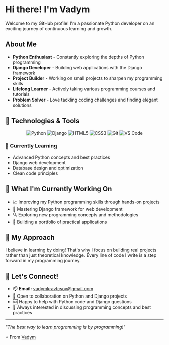 # Hi there!  I'm Vadym

<!--
**VadymCov/VadymCov** is a ✨ _special_ ✨ repository because its `README.md` (this file) appears on your GitHub profile.
-->

Welcome to my GitHub profile! I'm a passionate Python developer on an exciting journey of continuous learning and growth.

##  About Me

-  **Python Enthusiast** - Constantly exploring the depths of Python programming
-  **Django Developer** - Building web applications with the Django framework
-  **Project Builder** - Working on small projects to sharpen my programming skills
-  **Lifelong Learner** - Actively taking various programming courses and tutorials
-  **Problem Solver** - Love tackling coding challenges and finding elegant solutions

## 🔧 Technologies & Tools

<p align="center">
  <img src="https://img.shields.io/badge/Python-3776AB?style=for-the-badge&logo=python&logoColor=white" alt="Python"/>
  <img src="https://img.shields.io/badge/Django-092E20?style=for-the-badge&logo=django&logoColor=white" alt="Django"/>
  <img src="https://img.shields.io/badge/HTML5-E34F26?style=for-the-badge&logo=html5&logoColor=white" alt="HTML5"/>
  <img src="https://img.shields.io/badge/CSS3-1572B6?style=for-the-badge&logo=css3&logoColor=white" alt="CSS3"/>
  <img src="https://img.shields.io/badge/Git-F05032?style=for-the-badge&logo=git&logoColor=white" alt="Git"/>
  <img src="https://img.shields.io/badge/VS%20Code-007ACC?style=for-the-badge&logo=visual-studio-code&logoColor=white" alt="VS Code"/>
</p>

### 🌱 Currently Learning
- Advanced Python concepts and best practices
- Django web development
- Database design and optimization
- Clean code principles

## 🌱 What I'm Currently Working On

- 📈 Improving my Python programming skills through hands-on projects
- 🎯 Mastering Django framework for web development
- 🔍 Exploring new programming concepts and methodologies
- 📝 Building a portfolio of practical applications

## 💼 My Approach

I believe in learning by doing! That's why I focus on building real projects rather than just theoretical knowledge. Every line of code I write is a step forward in my programming journey.

## 🤝 Let's Connect!

- 📫 **Email:** vadymkravtcsov@gmail.com
- 💬 Open to collaboration on Python and Django projects
- 🆘 Happy to help with Python code and Django questions
- 🤖 Always interested in discussing programming concepts and best practices


---

*"The best way to learn programming is by programming!"*

⭐️ From [Vadym](https://github.com/VadymCov)
